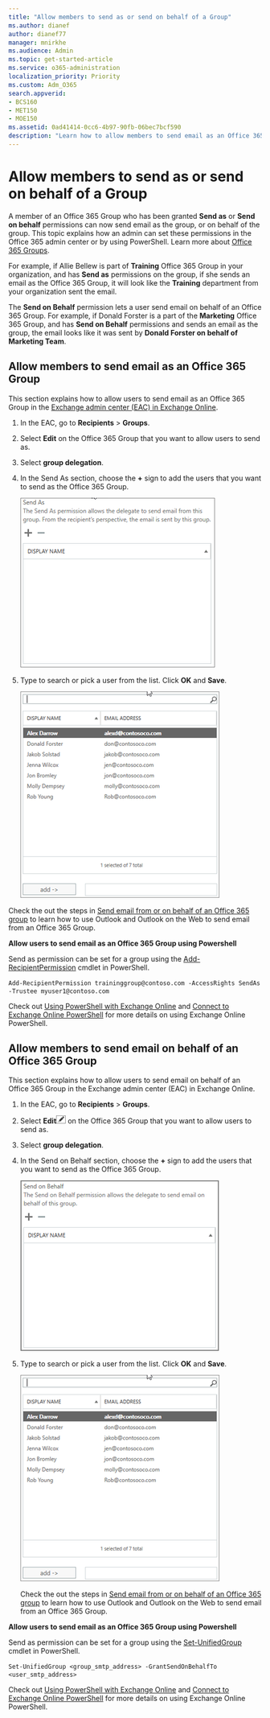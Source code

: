 ```yaml
---
title: "Allow members to send as or send on behalf of a Group"
ms.author: dianef
author: dianef77
manager: mnirkhe
ms.audience: Admin
ms.topic: get-started-article
ms.service: o365-administration
localization_priority: Priority
ms.custom: Adm_O365
search.appverid:
- BCS160
- MET150
- MOE150
ms.assetid: 0ad41414-0cc6-4b97-90fb-06bec7bcf590
description: "Learn how to allow members to send email as an Office 365 Group or send email on behalf of an Office 365 Group in the Exchange admin center in Exchange Online."
---
```


# Allow members to send as or send on behalf of a Group

A member of an Office 365 Group who has been granted **Send as** or **Send on behalf** permissions can now send email as the group, or on behalf of the group. This topic explains how an admin can set these permissions in the Office 365 admin center or by using PowerShell. Learn more about [Office 365 Groups](https://support.office.com/article/3f780e8e-61aa-4287-830d-ff6209cbc192.aspx).
  
For example, if Allie Bellew is part of **Training** Office 365 Group in your organization, and has **Send as** permissions on the group, if she sends an email as the Office 365 Group, it will look like the **Training** department from your organization sent the email. 
  
The **Send on Behalf** permission lets a user send email on behalf of an Office 365 Group. For example, if Donald Forster is a part of the **Marketing** Office 365 Group, and has **Send on Behalf** permissions and sends an email as the group, the email looks like it was sent by **Donald Forster on behalf of Marketing Team**.
  
    
## Allow members to send email as an Office 365 Group

This section explains how to allow users to send email as an Office 365 Group in the [Exchange admin center (EAC) in Exchange Online](http://go.microsoft.com/fwlink/?LinkID=837684).
  
1. In the EAC, go to **Recipients** \> **Groups**.
    
2. Select **Edit** on the Office 365 Group that you want to allow users to send as. 
    
3. Select **group delegation**.
    
4. In the Send As section, choose the **+** sign to add the users that you want to send as the Office 365 Group. 
    
    ![Choose the plus sign to add the users that you want to send as the Office 365 Group](../media/1df167f6-1eff-4f98-9ecd-4230fab46557.png)
  
5. Type to search or pick a user from the list. Click **OK** and **Save**.
    
    ![Type to search or pick a user from the list](../media/522919cf-664c-4a25-8076-c51c8c9fbe43.png)
  
Check the out the steps in [Send email from or on behalf of an Office 365 group](https://support.office.com/article/0f4964af-aec6-484b-a65c-0434df8cdb6b.aspx) to learn how to use Outlook and Outlook on the Web to send email from an Office 365 Group. 
  
 **Allow users to send email as an Office 365 Group using Powershell**
  
Send as permission can be set for a group using the [Add-RecipientPermission](https://go.microsoft.com/fwlink/p/?LinkId=723960) cmdlet in PowerShell. 
  
```
Add-RecipientPermission traininggroup@contoso.com -AccessRights SendAs -Trustee myuser1@contoso.com
```

Check out [Using PowerShell with Exchange Online](https://go.microsoft.com/fwlink/?LinkID=402831) and [Connect to Exchange Online PowerShell](https://go.microsoft.com/fwlink/?LinkID=722415) for more details on using Exchange Online PowerShell. 
  
## Allow members to send email on behalf of an Office 365 Group

This section explains how to allow users to send email on behalf of an Office 365 Group in the Exchange admin center (EAC) in Exchange Online.
  
1. In the EAC, go to **Recipients** \> **Groups**.
    
2. Select **Edit**![Edit group icon](../media/0cfcb590-dc51-4b4f-9276-bb2ce300d87e.png) on the Office 365 Group that you want to allow users to send as. 
    
3. Select **group delegation**.
    
4. In the Send on Behalf section, choose the **+** sign to add the users that you want to send as the Office 365 Group. 
    
    ![choose the plus sign to add the users that you want to send as the Office 365 Group](../media/2bae0579-8907-4d6b-8920-ddd6555897b4.png)
  
5. Type to search or pick a user from the list. Click **OK** and **Save**.
    
    ![Type to search or pick a user from the list](../media/522919cf-664c-4a25-8076-c51c8c9fbe43.png)
  
    Check the out the steps in [Send email from or on behalf of an Office 365 group](https://support.office.com/article/0f4964af-aec6-484b-a65c-0434df8cdb6b.aspx) to learn how to use Outlook and Outlook on the Web to send email from an Office 365 Group. 
    
 **Allow users to send email as an Office 365 Group using Powershell**
  
Send as permission can be set for a group using the [Set-UnifiedGroup](https://go.microsoft.com/fwlink/p/?LinkId=616189) cmdlet in PowerShell. 
  
```
Set-UnifiedGroup <group_smtp_address> -GrantSendOnBehalfTo <user_smtp_address>
```

Check out [Using PowerShell with Exchange Online](https://go.microsoft.com/fwlink/?LinkID=402831) and [Connect to Exchange Online PowerShell](https://go.microsoft.com/fwlink/?LinkID=722415) for more details on using Exchange Online PowerShell. 
  

